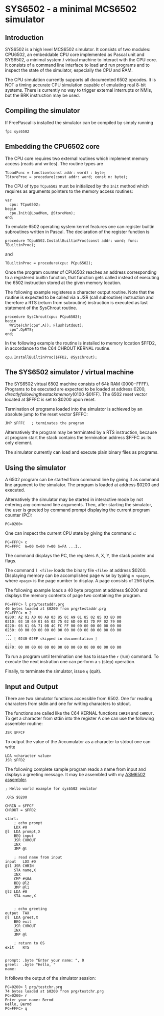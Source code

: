 SYS6502 - a minimal MCS6502 simulator
=====================================


## Introduction
SYS6502 is a high level MCS6502 simulator. It consists of two modules: CPU6502,
an embeddable CPU core implemented as Pascal unit and SYS6502, a minimal
system / virtual machine to interact with the CPU core. It consists of a command
line interface to load and run programs and to inspect the state of the
simulator, especially the CPU and RAM.

The CPU simulation currently supports all documented 6502 opcodes.
It is NOT a timing accurate CPU simulation capable of emulating real 8-bit
systems. There is currently no way to trigger external interrupts or NMIs, but
the BRK instruction may be used.

## Compiling the simulator
If FreePascal is installed the simulator can be compiled by simply running

	fpc sys6502

## Embedding the CPU6502 core
The CPU core requires two external routines which implement memory access
(reads and writes). The routine types are

    TLoadFunc = function(const addr: word) : byte;
    TStoreProc = procedure(const addr: word; const m: byte);

The CPU of type `TCpu6502` must be initialized by the `Init` method which
requires as arguments pointers to the memory access routines:

    var
      cpu: TCpu6502;
    begin
      cpu.Init(@LoadMem, @StoreMem);
    end;

To emulate 6502 operating system kernel features one can register builtin
subroutines written in Pascal. The declaration of the register function is

    procedure TCpu6502.InstallBuiltinProc(const addr: word; func: TBuiltinProc);

and

    TBuiltinProc = procedure(cpu: PCpu6502);

Once the program counter of CPU6502 reaches an address corresponding to a
registered builtin function, that function gets called instead of
executing the 6502 instruction stored at the given memory location.

The following example registeres a character output routine. Note that the
routine is expected to be called via a JSR (call subroutine) instruction and
therefore a RTS (return from subroutine) instruction is executed as last
statement of the SysChrout routine.

    procedure SysChrout(cpu: PCpu6502);
    begin
      Write(Chr(cpu^.A)); Flush(Stdout);
      cpu^.OpRTS;
    end;

In the following example the routine is installed to memory location $FFD2,
in accordance to the C64 CHROUT KERNAL routine.

    cpu.InstallBuiltinProc($FFD2, @SysChrout);

## The SYS6502 simulator / virtual machine
The SYS6502 virtual 6502 machine consists of 64k RAM ($0000-$FFFF). Programs to
be executed are expected to be loaded at address $0200, directly following
the stack memory ($0100-$01FF). The 6502 reset vector located at $FFFC is set
to $0200 upon reset.

Termination of programs loaded into the simulator is achieved by an absolute
jump to the reset vector $FFFC:

	JMP	$FFFC	; terminates the program

Alternatively the program may be terminated by a RTS instruction, because
at program start the stack contains the termination address $FFFC as its
only element.

The simulator currently can load and execute plain binary files as programs.

## Using the simulator
A 6502 program can be started from command line by giving it as command line
argument to the simulator. The program is loaded at address $0200 and executed.

Alternatively the simulator may be started in interactive mode by not entering
any command line arguments. Then, after starting the simulator,
the user is greeted by command prompt displaying the current program counter (PC):

	PC=0200>

One can inspect the current CPU state by giving the command `c`:

	PC=FFFC> c
	PC=FFFC  A=00 X=00 Y=00 S=FA ...I..

The command displays the PC, the registers A, X, Y, the stack pointer and
flags.

The command `l <file>` loads the binary file `<file>` at address $0200.
Displaying memory can be accomplished page wise by typing `m <page>`,
where `<page>` is the page number to display. A page consists of 256 bytes.

The following example loads a 40 byte program at address $0200 and displays
the memory contents of page two containing the program.

	PC=FFFC> l prg/testaddr.prg
	40 bytes loaded at $0200 from prg/testaddr.prg
	PC=FFFC> m 2
	0200: A2 01 A0 00 A9 03 85 0C A9 01 85 02 85 03 8D 00
	0210: 03 18 69 01 65 02 75 02 6D 00 03 7D FF 02 79 00
	0220: 03 61 0A 71 0B 4C FC FF 00 00 00 00 00 00 00 00
	0230: 00 00 00 00 00 00 00 00 00 00 00 00 00 00 00 00
	...
	... [ 0240-02EF skipped in documentation ]
	...
	02F0: 00 00 00 00 00 00 00 00 00 00 00 00 00 00 00 00

To run a program until termination one has to issue the `r` (run) command.
To execute the next instration one can perform a `s` (step) operation.

Finally, to terminate the simulator, issue `q` (quit).


## Input and Output
There are two simulator functions accessible from 6502. One for reading
characters from stdin and one for writing characters to stdout.

The functions are called like the C64 KERNAL functions `CHRIN` and `CHROUT`.
To get a character from stdin into the register A one can use the following
assembler routine:

    JSR $FFCF
    
To output the value of the Accumulator as a character to stdout one can write

    LDA <character value>
    JSR $FFD2

The following complete sample program reads a name from input and displays a
greeting message. It may be assembled with my
[ASM6502 assembler](https://github.com/boeckmann/asm6502).

	; Hello world example for sys6502 emulator

	.ORG $0200

	CHRIN = $FFCF
	CHROUT = $FFD2

	start:
		; echo prompt
		LDX	#0
	@l	LDA	prompt,X
		BEQ	input
		JSR	CHROUT
		INX
		JMP	@l

		; read name from input
	input	LDX	#0
	@l1	JSR	CHRIN
		STA	name,X
		INX
		CMP	#$0A
		BEQ	@l2
		JMP	@l1
	@l2	LDA	#0
		STA	name,X


		; echo greeting
	output	TAX
	@l	LDA	greet,X
		BEQ	exit
		JSR	CHROUT
		INX
		JMP	@l

		; return to OS
	exit	RTS


	prompt:	.byte "Enter your name: ", 0
	greet:	.byte "Hello, "
	name:

It follows the output of the simulator session:

    PC=0200> l prg/testchr.prg
    74 bytes loaded at $0200 from prg/testchr.prg
    PC=0200> r
    Enter your name: Bernd
    Hello, Bernd
    PC=FFFC> q

